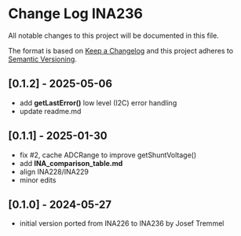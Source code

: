 # Change Log INA236

All notable changes to this project will be documented in this file.

The format is based on [Keep a Changelog](http://keepachangelog.com/)
and this project adheres to [Semantic Versioning](http://semver.org/).


## [0.1.2] - 2025-05-06
- add **getLastError()** low level (I2C) error handling
- update readme.md

## [0.1.1] - 2025-01-30
- fix #2, cache ADCRange to improve getShuntVoltage()
- add **INA_comparison_table.md**
- align INA228/INA229
- minor edits

## [0.1.0] - 2024-05-27
- initial version ported from INA226 to INA236 by Josef Tremmel



